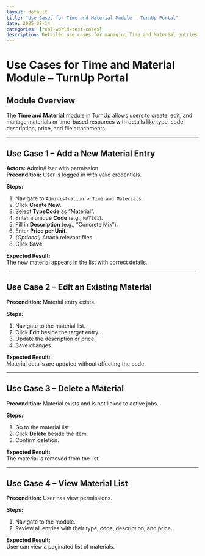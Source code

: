 ```yaml
---
layout: default
title: "Use Cases for Time and Material Module – TurnUp Portal"
date: 2025-08-14
categories: [real-world-test-cases]
description: Detailed use cases for managing Time and Material entries in the TurnUp portal.
---
```


# Use Cases for Time and Material Module – TurnUp Portal

## Module Overview
The **Time and Material** module in TurnUp allows users to create, edit, and manage materials or time-based resources with details like type, code, description, price, and file attachments.

---

## **Use Case 1 – Add a New Material Entry**
**Actors:** Admin/User with permission  
**Precondition:** User is logged in with valid credentials.

**Steps:**
1. Navigate to `Administration > Time and Materials`.
2. Click **Create New**.
3. Select **TypeCode** as “Material”.
4. Enter a unique **Code** (e.g., `MAT101`).
5. Fill in **Description** (e.g., “Concrete Mix”).
6. Enter **Price per Unit**.
7. *(Optional)* Attach relevant files.
8. Click **Save**.

**Expected Result:**  
The new material appears in the list with correct details.

---

## **Use Case 2 – Edit an Existing Material**
**Precondition:** Material entry exists.

**Steps:**
1. Navigate to the material list.
2. Click **Edit** beside the target entry.
3. Update the description or price.
4. Save changes.

**Expected Result:**  
Material details are updated without affecting the code.

---

## **Use Case 3 – Delete a Material**
**Precondition:** Material exists and is not linked to active jobs.

**Steps:**
1. Go to the material list.
2. Click **Delete** beside the item.
3. Confirm deletion.

**Expected Result:**  
The material is removed from the list.

---

## **Use Case 4 – View Material List**
**Precondition:** User has view permissions.

**Steps:**
1. Navigate to the module.
2. Review all entries with their type, code, description, and price.

**Expected Result:**  
User can view a paginated list of materials.
